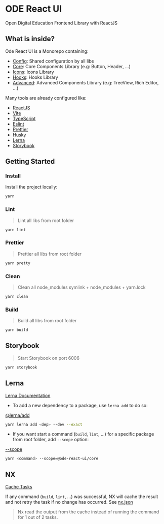 # ODE React UI

Open Digital Education Frontend Library with ReactJS

## What is inside?

Ode React UI is a Monorepo containing:

- [Config](./config/README.md): Shared configuration by all libs
- [Core](./libs/core/README.md): Core Components Library (e.g: Button, Header, ...)
- [Icons](./libs/icons/README.md): Icons Library
- [Hooks](./libs/hooks/README.md): Hooks Library
- [Advanced](./libs/advanced/README.md): Advanced Components Library (e.g: TreeView, Rich Editor, ...)

Many tools are already configured like:

- [ReactJS](https://reactjs.org)
- [Vite](https://vitejs.dev)
- [TypeScript](https://www.typescriptlang.org)
- [Eslint](https://eslint.org)
- [Prettier](https://prettier.io)
- [Husky](https://github.com/typicode/husky)
- [Lerna](https://lerna.js.org/docs/getting-started)
- [Storybook](https://storybook.js.org/)

## Getting Started

### Install

Install the project locally:

```bash
yarn
```

### Lint

> Lint all libs from root folder

```bash
yarn lint
```

### Prettier

> Prettier all libs from root folder

```bash
yarn pretty
```

### Clean

> Clean all node_modules symlink + node_modules + yarn.lock

```bash
yarn clean
```

### Build

> Build all libs from root folder

```bash
yarn build
```

## Storybook

> Start Storybook on port 6006

```bash
yarn storybook
```

## Lerna

[Lerna Documentation](https://lerna.js.org/docs/features/run-tasks)

- To add a new dependency to a package, use `lerna add` to do so:

[@lerna/add](https://github.com/lerna/lerna/tree/main/commands/add#readme)

```bash
yarn lerna add <dep> --dev --exact
```

- If you want start a command (`build`, `lint`, ...) for a specific package from root folder, add `--scope` option:

[--scope](https://lerna.js.org/docs/features/run-tasks#run-a-single-task)

```bash
yarn <command> --scope=@ode-react-ui/core
```

## NX

[Cache Tasks](https://lerna.js.org/docs/features/cache-tasks)

If any command (`build`, `lint`, ...) was successful, NX will cache the result and not retry the task if no change has occurred. See [nx.json](./nx.json)

> Nx read the output from the cache instead of running the command for 1 out of 2 tasks.
